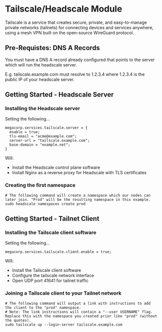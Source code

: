 # Tailscale/Headscale Module
Tailscale is a service that creates secure, private, and easy-to-manage private networks (tailnets) for connecting devices and services anywhere, using a mesh VPN built on the open-source WireGuard protocol.

## Pre-Requistes: DNS A Records
You must have a DNS A record already configured that points to the server which will run the headscale server.

E.g. tailscale.example.com must resolve to 1.2.3.4 where 1.2.3.4 is the public IP of your headscale server.

## Getting Started - Headscale Server

### Installing the Headscale server
Setting the following...
```
megacorp.services.tailscale.server = {
  enable = true;
  tls-email = "acme@example.com";
  server-url = "tailscale.example.com";
  base-domain = "example.net";
}
```
Will:
- Install the Headscale control plane software
- Install Nginx as a reverse proxy for Headscale with TLS certificates

### Creating the first namespace
```
# The following command will create a namespace which our nodes can later join. "Prod" will be the resulting namespace in this example.
sudo headscale namespaces create prod
```

## Getting Started - Tailnet Client

### Installing the Tailscale client software 
Setting the following...
```
megacorp.services.tailscale.client.enable = true;
```
Will:
- Install the Tailscale client software
- Configure the tailscale network interface
- Open UDP port 41641 for tailnet traffic

### Joining a Tailscale client to your Tailnet network
```
# The following command will output a link with instructions to add the client to the "prod" namespace.
# Note: The link instructions will contain a "--user USERNAME" flag. Replace this with the namespace you created prior like "prod" (without the quotes).
sudo tailscale up --login-server tailscale.example.com
```
